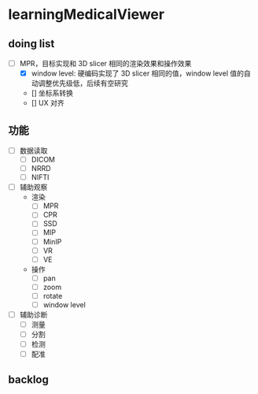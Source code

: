 # learningMedicalViewer

## doing list

- [ ] MPR，目标实现和 3D slicer 相同的渲染效果和操作效果
  - [x] window level: 硬编码实现了 3D slicer 相同的值，window level 值的自动调整优先级低，后续有空研究
  - [] 坐标系转换
  - [] UX 对齐

## 功能

- [ ] 数据读取
  - [ ] DICOM
  - [ ] NRRD
  - [ ] NIFTI
- [ ] 辅助观察
  - 渲染
    - [ ] MPR
    - [ ] CPR
    - [ ] SSD
    - [ ] MIP
    - [ ] MinIP
    - [ ] VR
    - [ ] VE
  - 操作
    - [ ] pan
    - [ ] zoom
    - [ ] rotate
    - [ ] window level
- [ ] 辅助诊断
  - [ ] 测量
  - [ ] 分割
  - [ ] 检测
  - [ ] 配准

## backlog
